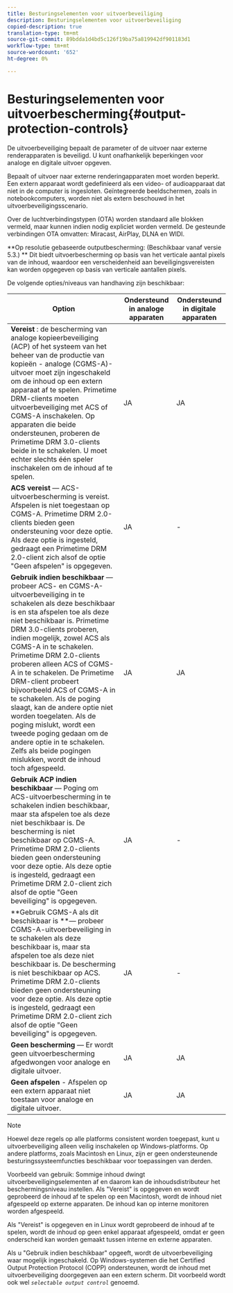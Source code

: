 ```yaml
---
title: Besturingselementen voor uitvoerbeveiliging
description: Besturingselementen voor uitvoerbeveiliging
copied-description: true
translation-type: tm+mt
source-git-commit: 89bdda1d4bd5c126f19ba75a819942df901183d1
workflow-type: tm+mt
source-wordcount: '652'
ht-degree: 0%

---
```



# Besturingselementen voor uitvoerbescherming{#output-protection-controls}

De uitvoerbeveiliging bepaalt de parameter of de uitvoer naar externe renderapparaten is beveiligd. U kunt onafhankelijk beperkingen voor analoge en digitale uitvoer opgeven.

Bepaalt of uitvoer naar externe renderingapparaten moet worden beperkt. Een extern apparaat wordt gedefinieerd als een video- of audioapparaat dat niet in de computer is ingesloten. Geïntegreerde beeldschermen, zoals in notebookcomputers, worden niet als extern beschouwd in het uitvoerbeveiligingsscenario.

Over de luchtverbindingstypen (OTA) worden standaard alle blokken vermeld, maar kunnen indien nodig expliciet worden vermeld. De gesteunde verbindingen OTA omvatten: Miracast, AirPlay, DLNA en WIDI.

**Op resolutie gebaseerde outputbescherming: (Beschikbaar vanaf versie 5.3.) ** Dit biedt uitvoerbescherming op basis van het verticale aantal pixels van de inhoud, waardoor een verscheidenheid aan beveiligingsvereisten kan worden opgegeven op basis van verticale aantallen pixels.

De volgende opties/niveaus van handhaving zijn beschikbaar:

| Option | Ondersteund in analoge apparaten | Ondersteund in digitale apparaten |
|---|---|---|
| **Vereist** : de bescherming van analoge kopieerbeveiliging (ACP) of het systeem van het beheer van de productie van kopieën - analoge (CGMS-A)-uitvoer moet zijn ingeschakeld om de inhoud op een extern apparaat af te spelen. Primetime DRM-clients moeten uitvoerbeveiliging met ACS of CGMS-A inschakelen. Op apparaten die beide ondersteunen, proberen de Primetime DRM 3.0-clients beide in te schakelen. U moet echter slechts één speler inschakelen om de inhoud af te spelen. | JA | JA |
| **ACS vereist**  — ACS-uitvoerbescherming is vereist. Afspelen is niet toegestaan op CGMS-A. Primetime DRM 2.0-clients bieden geen ondersteuning voor deze optie. Als deze optie is ingesteld, gedraagt een Primetime DRM 2.0-client zich alsof de optie &quot;Geen afspelen&quot; is opgegeven. | JA | - |
| **Gebruik indien beschikbaar**  — probeer ACS- en CGMS-A-uitvoerbeveiliging in te schakelen als deze beschikbaar is en sta afspelen toe als deze niet beschikbaar is. Primetime DRM 3.0-clients proberen, indien mogelijk, zowel ACS als CGMS-A in te schakelen. Primetime DRM 2.0-clients proberen alleen ACS of CGMS-A in te schakelen. De Primetime DRM-client probeert bijvoorbeeld ACS of CGMS-A in te schakelen. Als de poging slaagt, kan de andere optie niet worden toegelaten. Als de poging mislukt, wordt een tweede poging gedaan om de andere optie in te schakelen. Zelfs als beide pogingen mislukken, wordt de inhoud toch afgespeeld. | JA | JA |
| **Gebruik ACP indien beschikbaar**  — Poging om ACS-uitvoerbescherming in te schakelen indien beschikbaar, maar sta afspelen toe als deze niet beschikbaar is. De bescherming is niet beschikbaar op CGMS-A. Primetime DRM 2.0-clients bieden geen ondersteuning voor deze optie. Als deze optie is ingesteld, gedraagt een Primetime DRM 2.0-client zich alsof de optie &quot;Geen beveiliging&quot; is opgegeven. | JA | - |
| **Gebruik CGMS-A als dit beschikbaar is **— probeer CGMS-A-uitvoerbeveiliging in te schakelen als deze beschikbaar is, maar sta afspelen toe als deze niet beschikbaar is. De bescherming is niet beschikbaar op ACS. Primetime DRM 2.0-clients bieden geen ondersteuning voor deze optie. Als deze optie is ingesteld, gedraagt een Primetime DRM 2.0-client zich alsof de optie &quot;Geen beveiliging&quot; is opgegeven. | JA | - |
| **Geen bescherming** — Er wordt geen uitvoerbescherming afgedwongen voor analoge en digitale uitvoer. | JA | JA |
| **Geen afspelen**  - Afspelen op een extern apparaat niet toestaan voor analoge en digitale uitvoer. | JA | JA |

>[!NOTE]
>
>Hoewel deze regels op alle platforms consistent worden toegepast, kunt u uitvoerbeveiliging alleen veilig inschakelen op Windows-platforms. Op andere platforms, zoals Macintosh en Linux, zijn er geen ondersteunende besturingssysteemfuncties beschikbaar voor toepassingen van derden.

Voorbeeld van gebruik: Sommige inhoud dwingt uitvoerbeveiligingselementen af en daarom kan de inhoudsdistributeur het beschermingsniveau instellen. Als &quot;Vereist&quot; is opgegeven en wordt geprobeerd de inhoud af te spelen op een Macintosh, wordt de inhoud niet afgespeeld op externe apparaten. De inhoud kan op interne monitoren worden afgespeeld.

Als &quot;Vereist&quot; is opgegeven en in Linux wordt geprobeerd de inhoud af te spelen, wordt de inhoud op geen enkel apparaat afgespeeld, omdat er geen onderscheid kan worden gemaakt tussen interne en externe apparaten.

Als u &quot;Gebruik indien beschikbaar&quot; opgeeft, wordt de uitvoerbeveiliging waar mogelijk ingeschakeld. Op Windows-systemen die het Certified Output Protection Protocol (COPP) ondersteunen, wordt de inhoud met uitvoerbeveiliging doorgegeven aan een extern scherm. Dit voorbeeld wordt ook wel *`selectable output control`* genoemd.
